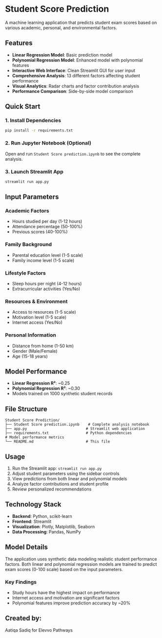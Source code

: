 # Student Score Prediction

A machine learning application that predicts student exam scores based on various academic, personal, and environmental factors.

## Features

- **Linear Regression Model**: Basic prediction model
- **Polynomial Regression Model**: Enhanced model with polynomial features
- **Interactive Web Interface**: Clean Streamlit GUI for user input
- **Comprehensive Analysis**: 13 different factors affecting student performance
- **Visual Analytics**: Radar charts and factor contribution analysis
- **Performance Comparison**: Side-by-side model comparison

## Quick Start

### 1. Install Dependencies
```bash
pip install -r requirements.txt
```

### 2. Run Jupyter Notebook (Optional)
Open and run `Student Score prediction.ipynb` to see the complete analysis.

### 3. Launch Streamlit App
```bash
streamlit run app.py
```

## Input Parameters

### Academic Factors
- Hours studied per day (1-12 hours)
- Attendance percentage (50-100%)
- Previous scores (40-100%)

### Family Background
- Parental education level (1-5 scale)
- Family income level (1-5 scale)

### Lifestyle Factors
- Sleep hours per night (4-12 hours)
- Extracurricular activities (Yes/No)

### Resources & Environment
- Access to resources (1-5 scale)
- Motivation level (1-5 scale)
- Internet access (Yes/No)

### Personal Information
- Distance from home (1-50 km)
- Gender (Male/Female)
- Age (15-18 years)

## Model Performance

- **Linear Regression R²**: ~0.25
- **Polynomial Regression R²**: ~0.30
- Models trained on 1000 synthetic student records

## File Structure

```
Student Score Prediction/
├── Student Score prediction.ipynb    # Complete analysis notebook
├── app.py                           # Streamlit web application
├── requirements.txt                 # Python dependencies                 # Model performance metrics
└── README.md                        # This file
```

## Usage

1. Run the Streamlit app: `streamlit run app.py`
2. Adjust student parameters using the sidebar controls
3. View predictions from both linear and polynomial models
4. Analyze factor contributions and student profile
5. Review personalized recommendations

## Technology Stack

- **Backend**: Python, scikit-learn
- **Frontend**: Streamlit
- **Visualization**: Plotly, Matplotlib, Seaborn
- **Data Processing**: Pandas, NumPy

## Model Details

The application uses synthetic data modeling realistic student performance factors. Both linear and polynomial regression models are trained to predict exam scores (0-100 scale) based on the input parameters.

### Key Findings
- Study hours have the highest impact on performance
- Internet access and motivation are significant factors
- Polynomial features improve prediction accuracy by ~20%

## Created by:

Aatiqa Sadiq for Elevvo Pathways
